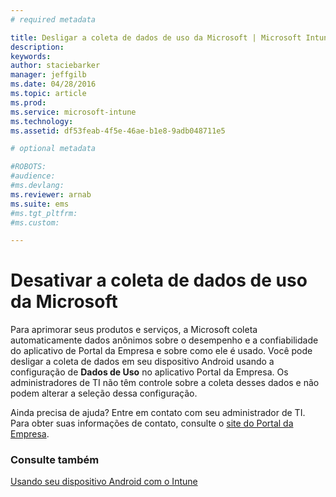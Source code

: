 ```yaml
---
# required metadata

title: Desligar a coleta de dados de uso da Microsoft | Microsoft Intune
description:
keywords:
author: staciebarker
manager: jeffgilb
ms.date: 04/28/2016
ms.topic: article
ms.prod:
ms.service: microsoft-intune
ms.technology:
ms.assetid: df53feab-4f5e-46ae-b1e8-9adb048711e5

# optional metadata

#ROBOTS:
#audience:
#ms.devlang:
ms.reviewer: arnab
ms.suite: ems
#ms.tgt_pltfrm:
#ms.custom:

---
```



# Desativar a coleta de dados de uso da Microsoft
Para aprimorar seus produtos e serviços, a Microsoft coleta automaticamente dados anônimos sobre o desempenho e a confiabilidade do aplicativo de Portal da Empresa e sobre como ele é usado. Você pode desligar a coleta de dados em seu dispositivo Android usando a configuração de **Dados de Uso** no aplicativo Portal da Empresa. Os administradores de TI não têm controle sobre a coleta desses dados e não podem alterar a seleção dessa configuração.

Ainda precisa de ajuda? Entre em contato com seu administrador de TI. Para obter suas informações de contato, consulte o [site do Portal da Empresa](http://portal.manage.microsoft.com).

### Consulte também
[Usando seu dispositivo Android com o Intune](using-your-android-device-with-intune.md)

<!--HONumber=Jun16_HO2-->


